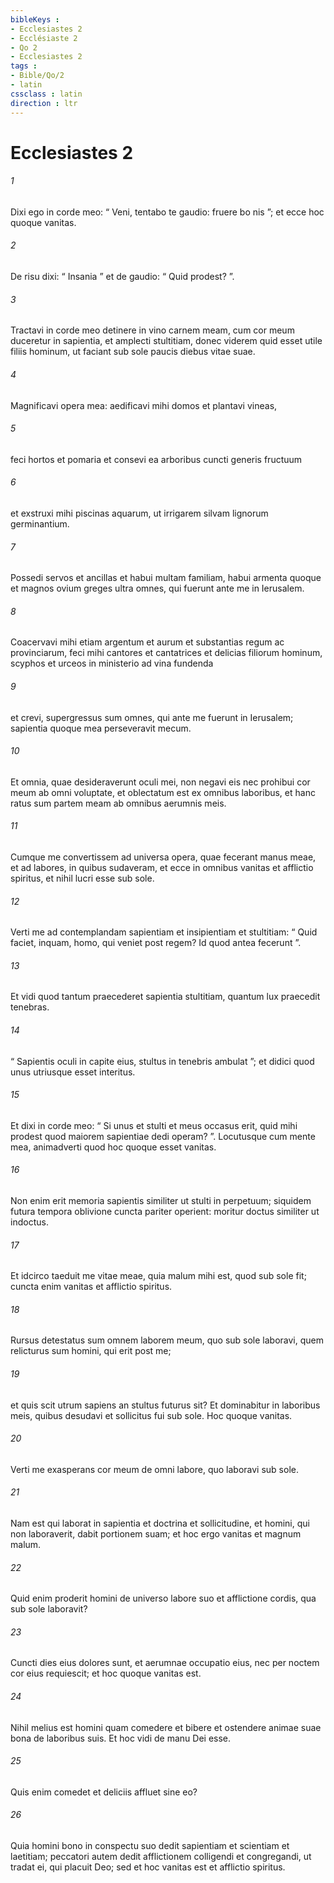 ```yaml
---
bibleKeys : 
- Ecclesiastes 2
- Ecclésiaste 2
- Qo 2
- Ecclesiastes 2
tags : 
- Bible/Qo/2
- latin
cssclass : latin
direction : ltr
---
```


# Ecclesiastes 2

###### 1
Dixi ego in corde meo: “ Veni, tentabo te gaudio: fruere bo nis ”; et ecce hoc quoque vanitas.
###### 2
De risu dixi: “ Insania ” et de gaudio: “ Quid prodest? ”.
###### 3
Tractavi in corde meo detinere in vino carnem meam, cum cor meum duceretur in sapientia, et amplecti stultitiam, donec viderem quid esset utile filiis hominum, ut faciant sub sole paucis diebus vitae suae. 
###### 4
Magnificavi opera mea: aedificavi mihi domos et plantavi vineas, 
###### 5
feci hortos et pomaria et consevi ea arboribus cuncti generis fructuum 
###### 6
et exstruxi mihi piscinas aquarum, ut irrigarem silvam lignorum germinantium. 
###### 7
Possedi servos et ancillas et habui multam familiam, habui armenta quoque et magnos ovium greges ultra omnes, qui fuerunt ante me in Ierusalem. 
###### 8
Coacervavi mihi etiam argentum et aurum et substantias regum ac provinciarum, feci mihi cantores et cantatrices et delicias filiorum hominum, scyphos et urceos in ministerio ad vina fundenda 
###### 9
et crevi, supergressus sum omnes, qui ante me fuerunt in Ierusalem; sapientia quoque mea perseveravit mecum. 
###### 10
Et omnia, quae desideraverunt oculi mei, non negavi eis nec prohibui cor meum ab omni voluptate, et oblectatum est ex omnibus laboribus, et hanc ratus sum partem meam ab omnibus aerumnis meis. 
###### 11
Cumque me convertissem ad universa opera, quae fecerant manus meae, et ad labores, in quibus sudaveram, et ecce in omnibus vanitas et afflictio spiritus, et nihil lucri esse sub sole.
###### 12
Verti me ad contemplandam sapientiam et insipientiam et stultitiam: “ Quid faciet, inquam, homo, qui veniet post regem? Id quod antea fecerunt ”. 
###### 13
Et vidi quod tantum praecederet sapientia stultitiam, quantum lux praecedit tenebras.
###### 14
“ Sapientis oculi in capite eius, stultus in tenebris ambulat ”; et didici quod unus utriusque esset interitus.
###### 15
Et dixi in corde meo: “ Si unus et stulti et meus occasus erit, quid mihi prodest quod maiorem sapientiae dedi operam? ”. Locutusque cum mente mea, animadverti quod hoc quoque esset vanitas. 
###### 16
Non enim erit memoria sapientis similiter ut stulti in perpetuum; siquidem futura tempora oblivione cuncta pariter operient: moritur doctus similiter ut indoctus.
###### 17
Et idcirco taeduit me vitae meae, quia malum mihi est, quod sub sole fit; cuncta enim vanitas et afflictio spiritus. 
###### 18
Rursus detestatus sum omnem laborem meum, quo sub sole laboravi, quem relicturus sum homini, qui erit post me; 
###### 19
et quis scit utrum sapiens an stultus futurus sit? Et dominabitur in laboribus meis, quibus desudavi et sollicitus fui sub sole. Hoc quoque vanitas. 
###### 20
Verti me exasperans cor meum de omni labore, quo laboravi sub sole. 
###### 21
Nam est qui laborat in sapientia et doctrina et sollicitudine, et homini, qui non laboraverit, dabit portionem suam; et hoc ergo vanitas et magnum malum.
###### 22
Quid enim proderit homini de universo labore suo et afflictione cordis, qua sub sole laboravit? 
###### 23
Cuncti dies eius dolores sunt, et aerumnae occupatio eius, nec per noctem cor eius requiescit; et hoc quoque vanitas est. 
###### 24
Nihil melius est homini quam comedere et bibere et ostendere animae suae bona de laboribus suis. Et hoc vidi de manu Dei esse. 
###### 25
Quis enim comedet et deliciis affluet sine eo?
###### 26
Quia homini bono in conspectu suo dedit sapientiam et scientiam et laetitiam; peccatori autem dedit afflictionem colligendi et congregandi, ut tradat ei, qui placuit Deo; sed et hoc vanitas est et afflictio spiritus.
